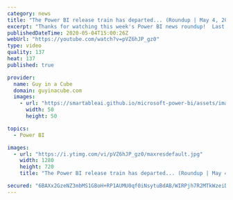 ```yaml
---
category: news
title: "The Power BI release train has departed... (Roundup | May 4, 2020)"
excerpt: "Thanks for watching this week's Power BI news roundup!  Last weeks roundup: https://guyinacu.be/roundup177 2 Minute Tuesday: https://guyinacu.be/refreshmultipletables Adam's tech video: https://guyinacu.be/sqldirectquery  🔴 Live replay: https://guyinacu.be/may2020hangout  📢 Become a member: https://guyinacu.be/membership"
publishedDateTime: 2020-05-04T15:00:26Z
webUrl: "https://youtube.com/watch?v=pVZ6hJP_gz0"
type: video
quality: 137
heat: 137
published: true

provider:
  name: Guy in a Cube
  domain: guyinacube.com
  images:
    - url: "https://smartableai.github.io/microsoft-power-bi/assets/images/organizations/guyinacube.com-50x50.jpg"
      width: 50
      height: 50

topics:
  - Power BI

images:
  - url: "https://i.ytimg.com/vi/pVZ6hJP_gz0/maxresdefault.jpg"
    width: 1280
    height: 720
    title: "The Power BI release train has departed... (Roundup | May 4, 2020)"

secured: "6BAXx2GzeNZ3mbMS1GBoH+RP1AUMU0qf0iNsytuBdAB/WIRPjh7R2MTkWzeiDL785Ef5sNXuXlJn/v4FbCX+U+kMBTV/4SWp87AJlzDhd2BQ6t9St1rff39PKLXhGZo3mgJO3uP9o6qTPJqKUncUgrkocsv3xvf6eIpzHtbLc9V9/OEPVE0yoklLb3DAGnkXyVRVgPXlMe2gBv3COuuNpIYi01Ro6g3bcJBDHH/nN3vzSYUd8RHX9hLqg13btgHU0wfMjKPoSpZ0sWwcqw6zMhb3T9e11evCxN8vc5bSrA7eSHxHpcaDzL9NxnpLzkR3XH1pRaHPL/imb7fDeP08qw==;Plg3AaDSHVrbZhQKqkd2Lw=="
---
```


